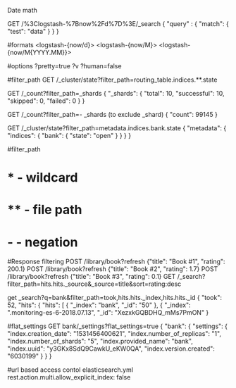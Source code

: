 Date math

GET /%3Clogstash-%7Bnow%2Fd%7D%3E/_search
{
  "query" : {
    "match": {
      "test": "data"
    }
  }
}

#formats
<logstash-{now/d}>
<logstash-{now/M}>
<logstash-{now/M{YYYY.MM}}>

#options
?pretty=true
?v
?human=false

#filter_path
GET /_cluster/state?filter_path=routing_table.indices.**.state

GET /_count?filter_path=_shards
{
  "_shards": {
    "total": 10,
    "successful": 10,
    "skipped": 0,
    "failed": 0
  }
}

GET /_count?filter_path=- _shards (to exclude _shard)
{
  "count": 99145
}

GET /_cluster/state?filter_path=metadata.indices.bank.state
{
  "metadata": {
    "indices": {
      "bank": {
        "state": "open"
      }
    }
  }
}


#filter_path
# *  - wildcard
# ** - file path
# - - negation

#Response filtering
POST /library/book?refresh
{"title": "Book #1", "rating": 200.1}
POST /library/book?refresh
{"title": "Book #2", "rating": 1.7}
POST /library/book?refresh
{"title": "Book #3", "rating": 0.1}
GET /_search?filter_path=hits.hits._source&_source=title&sort=rating:desc

get _search?q=bank&filter_path=took,hits.hits._index,hits.hits._id
{
  "took": 52,
  "hits": {
    "hits": [
      {
        "_index": "bank",
        "_id": "50"
      },
      {
        "_index": ".monitoring-es-6-2018.07.13",
        "_id": "XezxkGQBDHQ_mMs7PmON"
      }

#flat_settings
GET bank/_settings?flat_settings=true
{
  "bank": {
    "settings": {
      "index.creation_date": "1531456400621",
      "index.number_of_replicas": "1",
      "index.number_of_shards": "5",
      "index.provided_name": "bank",
      "index.uuid": "y3GKx8SdQ9CawkU_eKW0QA",
      "index.version.created": "6030199"
    }
  }
}

#url based access contol
elasticsearch.yml
rest.action.multi.allow_explicit_index: false